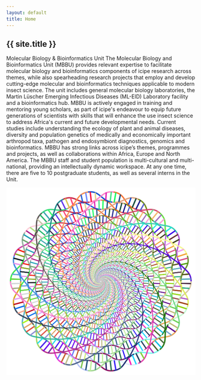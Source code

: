 ```yaml
---
layout: default
title: Home
---
```


<div
  class="flex flex-1 flex-wrap flex-col md:flex-row  items-center justify-between w-full m-auto p-8 md:px-16 dark:bg-gray-800">
  <div class="flex flex-col py-16 text-center md:text-start">
    <h2 class="mb-4 font-semibold text-8xl text-blue-800 dark:text-blue-400">
      {{ site.title }}
    </h2>
    <p class="mb-4 text-xl text-gray-500 dark:text-gray-400">
      Molecular Biology & Bioinformatics Unit
      The Molecular Biology and Bioinformatics Unit (MBBU) provides relevant expertise to facilitate molecular biology and bioinformatics components of icipe research across themes, while also spearheading research projects that employ and develop cutting-edge molecular and bioinformatics techniques applicable to modern insect science. The unit includes general molecular biology laboratories, the Martin Lüscher Emerging Infectious Diseases (ML-EID) Laboratory facility and a bioinformatics hub. MBBU is actively engaged in training and mentoring young scholars, as part of icipe's endeavour to equip future generations of scientists with skills that will enhance the use insect science to address Africa's current and future developmental needs. Current studies include understanding the ecology of plant and animal diseases, diversity and population genetics of medically and economically important arthropod taxa, pathogen and endosymbiont diagnostics, genomics and bioinformatics. MBBU has strong links across icipe’s themes, programmes and projects, as well as collaborations within Africa, Europe and North America. The MBBU staff and student population is multi-cultural and multi-national, providing an intellectually dynamic workspace. At any one time, there are five to 10 postgraduate students, as well as several interns in the Unit.
    </p>
  </div>
  <div class="flex flex-col items-center justify-center w-2/5 overflow-hidden">
    <img src="/assets/img/dna.svg" alt="illustration" class="w-full dna-img">
  </div>
</div>
